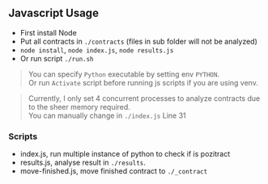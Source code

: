 
## Javascript Usage

- First install Node
- Put all contracts in `./contracts` (files in sub folder will not be analyzed)
- `node install`, `node index.js`, `node results.js`
- Or run script `./run.sh`

> You can specify `Python` executable by setting env `PYTHON`.\
> Or run `Activate` script before running js scripts if you are using venv.

> Currently, I only set 4 concurrent processes
> to analyze contracts due to the sheer memory required.\
> You can manually change in `./index.js` Line 31

### Scripts

- index.js, run multiple instance of python to check if is pozitract
- results.js, analyse result in `./results`.
- move-finished.js, move finished contract to `./_contract`
